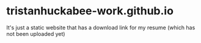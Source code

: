 # tristanhuckabee-work.github.io
It's just a static website that has a download link for my resume (which has not been uploaded yet)
